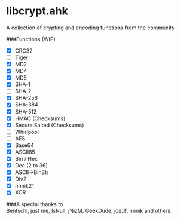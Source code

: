 libcrypt.ahk
============

A collection of crypting and encoding functions from the community

###Functions (WIP)  
- [x] CRC32
- [ ] Tiger
- [x] MD2
- [x] MD4
- [x] MD5
- [x] SHA-1
- [ ] SHA-2
- [x] SHA-256
- [x] SHA-384
- [x] SHA-512
- [x] HMAC (Checksums)
- [x] Secure Salted (Checksums)
- [ ] Whirlpool
- [ ] AES
- [x] Base64
- [x] ASCII85
- [x] Bin / Hex
- [x] Dec (2 to 36)
- [x] ASCII->BinStr
- [x] Div2
- [x] nnnik21
- [x] XOR

###A special thanks to  
Bentschi, just me, IsNull, jNizM, GeekDude, joedf, nnnik and others
